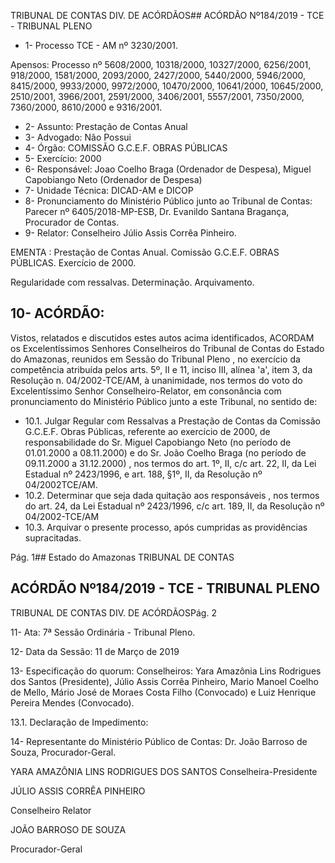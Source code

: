 TRIBUNAL DE CONTAS DIV. DE ACÓRDÃOS## ACÓRDÃO Nº184/2019 - TCE - TRIBUNAL PLENO

- 1- Processo TCE - AM nº 3230/2001.

Apensos: Processo  nº    5608/2000,  10318/2000,  10327/2000,  6256/2001,  918/2000, 1581/2000,  2093/2000,  2427/2000,  5440/2000,  5946/2000,  8415/2000,  9933/2000, 9972/2000, 10470/2000, 10641/2000, 10645/2000, 2510/2001, 3966/2001, 2591/2000, 3406/2001, 5557/2001, 7350/2000, 7360/2000, 8610/2000 e 9316/2001.

- 2- Assunto: Prestação de Contas Anual
- 3- Advogado: Não Possui
- 4- Órgão: COMISSÃO G.C.E.F. OBRAS PÚBLICAS
- 5- Exercício: 2000
- 6- Responsável: Joao Coelho Braga (Ordenador de Despesa), Miguel Capobiango Neto (Ordenador de Despesa)
- 7- Unidade Técnica: DICAD-AM e DICOP
- 8- Pronunciamento  do  Ministério  Público  junto  ao  Tribunal  de  Contas: Parecer  nº 6405/2018-MP-ESB, Dr. Evanildo Santana Bragança, Procurador de Contas.
- 9- Relator: Conselheiro Júlio Assis Corrêa Pinheiro.

EMENTA : Prestação  de  Contas  Anual.  Comissão G.C.E.F. OBRAS PÚBLICAS. Exercício de 2000.

Regularidade com ressalvas. Determinação. Arquivamento.

## 10-  ACÓRDÃO:

Vistos, relatados e discutidos estes autos acima identificados, ACORDAM os Excelentíssimos Senhores Conselheiros do Tribunal de Contas do Estado do Amazonas, reunidos em Sessão do Tribunal Pleno , no exercício da competência atribuída pelos arts. 5º, II e 11, inciso III, alínea 'a', item 3, da Resolução n. 04/2002-TCE/AM, à unanimidade, nos termos do voto do Excelentíssimo Senhor Conselheiro-Relator, em consonância com pronunciamento do Ministério Público junto a este Tribunal, no sentido de:

- 10.1. Julgar Regular com Ressalvas a  Prestação de Contas da Comissão G.C.E.F. Obras Públicas, referente ao exercício de 2000, de responsabilidade  do Sr.  Miguel  Capobiango  Neto  (no  período  de 01.01.2000 a 08.11.2000) e do Sr. João Coelho Braga (no período de 09.11.2000 a 31.12.2000) , nos termos do art. 1º, II, c/c art. 22, II, da Lei Estadual  nº  2423/1996,  e  art.  188,  §1º,  II,  da  Resolução  nº  04/2002TCE/AM.
- 10.2. Determinar que seja dada quitação aos responsáveis , nos termos do art. 24, da Lei Estadual nº 2423/1996, c/c art. 189, II, da Resolução nº 04/2002-TCE/AM
- 10.3. Arquivar o presente processo, após cumpridas as providências supracitadas.

Pág. 1## Estado do Amazonas TRIBUNAL DE CONTAS

## ACÓRDÃO Nº184/2019 - TCE - TRIBUNAL PLENO

TRIBUNAL DE CONTAS DIV. DE ACÓRDÃOSPág. 2

11-  Ata: 7ª Sessão Ordinária - Tribunal Pleno.

12-  Data da Sessão: 11 de Março de 2019

13-  Especificação do quorum: Conselheiros: Yara Amazônia Lins Rodrigues dos Santos (Presidente), Júlio Assis Corrêa Pinheiro, Mario Manoel Coelho de Mello, Mário José de Moraes Costa Filho (Convocado) e Luiz Henrique Pereira Mendes (Convocado).

13.1. Declaração de Impedimento:

14-  Representante  do  Ministério  Público  de  Contas: Dr. João  Barroso  de  Souza, Procurador-Geral.

YARA AMAZÔNIA LINS RODRIGUES DOS SANTOS Conselheira-Presidente

JÚLIO ASSIS CORRÊA PINHEIRO

Conselheiro Relator

JOÃO BARROSO DE SOUZA

Procurador-Geral